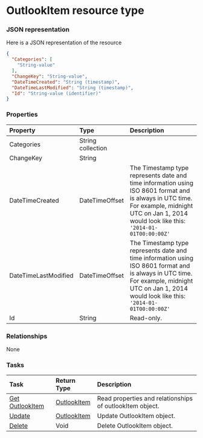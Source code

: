 # OutlookItem resource type



### JSON representation

Here is a JSON representation of the resource

<!-- {
  "blockType": "resource",
  "optionalProperties": [

  ],
  "@odata.type": "microsoft.graph.outlookitem"
}-->

```json
{
  "Categories": [
    "String-value"
  ],
  "ChangeKey": "String-value",
  "DateTimeCreated": "String (timestamp)",
  "DateTimeLastModified": "String (timestamp)",
  "Id": "String-value (identifier)"
}

```
### Properties
| Property	   | Type	|Description|
|:---------------|:--------|:----------|
|Categories|String collection||
|ChangeKey|String||
|DateTimeCreated|DateTimeOffset|The Timestamp type represents date and time information using ISO 8601 format and is always in UTC time. For example, midnight UTC on Jan 1, 2014 would look like this: `'2014-01-01T00:00:00Z'`|
|DateTimeLastModified|DateTimeOffset|The Timestamp type represents date and time information using ISO 8601 format and is always in UTC time. For example, midnight UTC on Jan 1, 2014 would look like this: `'2014-01-01T00:00:00Z'`|
|Id|String| Read-only.|

### Relationships
None


### Tasks

| Task		   | Return Type	|Description|
|:---------------|:--------|:----------|
|[Get OutlookItem](../api/outlookitem_get.md) | [OutlookItem](outlookitem.md) |Read properties and relationships of outlookItem object.|
|[Update](../api/outlookitem_update.md) | [OutlookItem](outlookitem.md)	|Update OutlookItem object. |
|[Delete](../api/outlookitem_delete.md) | Void	|Delete OutlookItem object. |

<!-- uuid: 89860220-574d-404d-a0d7-154ae2d78be0
2015-10-19 08:55:36 UTC -->
<!-- {
  "type": "#page.annotation",
  "description": "OutlookItem resource",
  "keywords": "",
  "section": "documentation",
  "tocPath": ""
}-->